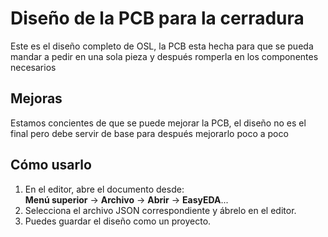 # Diseño de la PCB para la cerradura

Este es el diseño completo de OSL, la PCB esta hecha para que se pueda mandar a pedir en una sola pieza y después romperla en los componentes necesarios

## Mejoras
Estamos concientes de que se puede mejorar la PCB, el diseño no es el final pero debe servir de base para después mejorarlo poco a poco


## Cómo usarlo

1. En el editor, abre el documento desde:  
   **Menú superior** → **Archivo** → **Abrir** → **EasyEDA**...  
2. Selecciona el archivo JSON correspondiente y ábrelo en el editor.  
3. Puedes guardar el diseño como un proyecto.  

